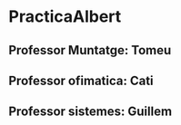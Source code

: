 # PracticaAlbert

## Professor Muntatge: Tomeu

## Professor ofimatica: Cati

## Professor sistemes: Guillem

